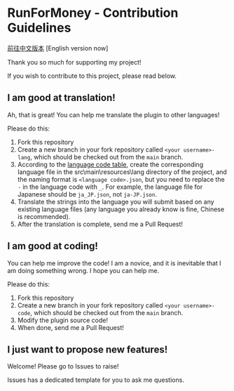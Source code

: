 # RunForMoney - Contribution Guidelines

[前往中文版本](https://github.com/SNWCreations/RunForMoney/blob/main/CONTRIBUTING.md) [English version now]

Thank you so much for supporting my project!

If you wish to contribute to this project, please read below.

## I am good at translation!

Ah, that is great! You can help me translate the plugin to other languages!

Please do this:

1. Fork this repository
2. Create a new branch in your fork repository called `<your username>-lang`, which should be checked out from the `main` branch.
3. According to the [language code table](http://www.lingoes.cn/zh/translator/langcode.htm), create the corresponding language file in the src\main\resources\lang directory of the project, and the naming format is `<language code>.json`, but you need to replace the `-` in the language code with `_`. For example, the language file for Japanese should be `ja_JP.json`, not `ja-JP.json`.
4. Translate the strings into the language you will submit based on any existing language files (any language you already know is fine, Chinese is recommended).
5. After the translation is complete, send me a Pull Request!

## I am good at coding!

You can help me improve the code! I am a novice, and it is inevitable that I am doing something wrong. I hope you can help me.

Please do this:

1. Fork this repository
2. Create a new branch in your fork repository called `<your username>-code`, which should be checked out from the `main` branch.
3. Modify the plugin source code!
4. When done, send me a Pull Request!

## I just want to propose new features!

Welcome! Please go to Issues to raise!

Issues has a dedicated template for you to ask me questions.